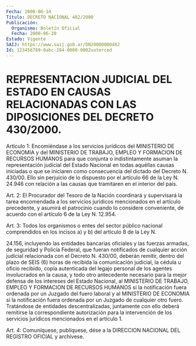 ```yaml
---
Fecha: 2000-06-14
Título: DECRETO NACIONAL 482/2000
Publicación:
  Organismo: Boletín Oficial
  Fecha: 2000-06-20
Estado: Vigente
SAIJ: https://www.saij.gob.ar/DN20000000482
Id: 123456789-0abc-284-0000-0002soterced
---
```

# REPRESENTACION JUDICIAL DEL ESTADO EN CAUSAS RELACIONADAS CON LAS DIPOSICIONES DEL DECRETO 430/2000.

<a id="1"></a>
Artículo 1: Encomiéndase a los servicios jurídicos  del MINISTERIO DE  ECONOMIA  y  del MINISTERIO DE TRABAJO, EMPLEO Y FORMACION  DE RECURSOS HUMANOS para  que  conjunta  o  indistintamente asuman la representación  judicial  del  Estado Nacional  en  todas  aquéllas causas iniciadas o que se iniciaren  como consecuencia del dictado del Decreto N. 430/00. Ello sin perjuicio de  lo dispuesto  por el artículo  66  de  la  Ley  N. 24.946  con relación a las causas que tramitaren en el interior del país.

<a id="2"></a>
Art.  2:  El Procurador del Tesoro de la  Nación  coordinará  y supervisará  la    tarea  encomendada  a  los  servicios  jurídicos mencionados en el artículo  precedente,  y  asumirá  el  patrocinio cuando lo considere conveniente, de acuerdo con el artículo  6  de la Ley N. 12.954.

<a id="3"></a>
Art. 3: Todos los organismos o entes del sector público nacional comprendidos  en  los incisos a) y b) del artículo 8 de la Ley N.

24.156, incluyendo las entidades bancarias oficiales y las fuerzas armadas, de seguridad y Policía Federal,  que fueran notificados de cualquier acción judicial relacionada con  el  Decreto  N. 430/00, deberán  remitir,  dentro del plazo de SEIS (6) horas de recibida la comunicación judicial,  la  cédula  u  oficio  recibido,  copia autenticada  del legajo personal de los agentes involucrados en  la causa, y todo otro antecedente necesario para la mejor defensa de los intereses del Estado Nacional, al MINISTERIO DE TRABAJO, EMPLEO Y FORMACION DE RECURSOS  HUMANOS si la notificación fuera ordenada por un Juzgado del fuero laboral y al MINISTERIO DE ECONOMIA si la notificación fuera ordenada  por  un  Juzgado  de  cualquier  otro fuero.  Tratándose  de entidades descentralizadas, juntamente con ello  deberá remitirse  la  correspondiente  autorización  para  la intervención  de los servicios jurídicos mencionados en el artículo 1.

<a id="4"></a>
Art. 4: Comuníquese, publíquese, dése a la DIRECCION NACIONAL DEL REGISTRO OFICIAL y archívese.